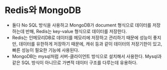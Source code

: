 # Redis와 MongoDB

- 둘다 No SQL 방식을 사용하고 MongoDB가 document 형식으로 데이터를 저장하는데 반해, Redis는 key-value 형식으로 데이터를 저장한다.
- Redis는 인메모리DB로 데이터를 메모리에 저장하고 관리하기 때문에 성능이 좋지만, 데이터를 유한하게 저장하기 때문에, 캐쉬 등과 같이 데이터의 저장기한이 있고, 빠른 성능이 필요한 기능에 사용된다.
- MongoDB는 mysql처럼 서버-클라이언트 방식으로 설치해서 사용한다. Mysql과 같은 SQL 방식이 아니므로 가변적 데이터 구조를 다루는데 유용하다.
